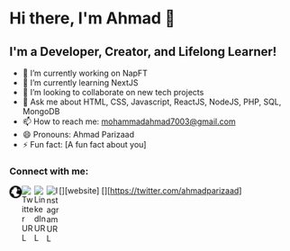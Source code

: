 # Hi there, I'm Ahmad 👋

## I'm a Developer, Creator, and Lifelong Learner!

- 🔭 I’m currently working on NapFT
- 🌱 I’m currently learning NextJS
- 👯 I’m looking to collaborate on new tech projects
- 💬 Ask me about HTML, CSS, Javascript, ReactJS, NodeJS, PHP, SQL, MongoDB 
- 📫 How to reach me: mohammadahmad7003@gmail.com
- 😄 Pronouns: Ahmad Parizaad 
- ⚡ Fun fact: [A fun fact about you]

### Connect with me:

[<img align="left" alt="yourWebsite.com" width="22px" src="https://raw.githubusercontent.com/iconic/open-iconic/master/svg/globe.svg" />][website]
[<img align="left" alt="Twitter URL" width="22px" src="https://raw.githubusercontent.com/johan/svg-cleanups/master/logos/twitter.svg" />][https://twitter.com/ahmadparizaad]
[<img align="left" alt="LinkedIn URL" width="22px" src="https://raw.githubusercontent.com/johan/svg-cleanups/master/logos/linkedin.svg" />][linkedin]
[<img align="left" alt="Instagram URL" width="22px" src="https://raw.githubusercontent.com/johan/svg-cleanups/master/logos/instagram.svg" />][instagram]

[twitter]: https://twitter.com/ahmadparizaad 
[linkedin]: https://linkedin.com/in/ahmadparizaad 
[instagram]: https://instagram.com/ahmadparizaad